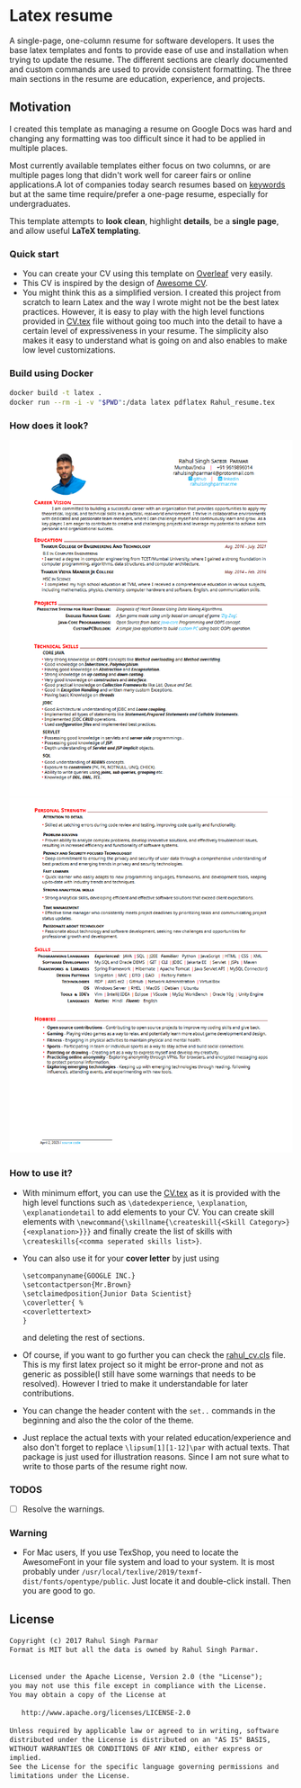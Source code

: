 # Latex resume

A single-page, one-column resume for software developers. It uses the base latex templates and fonts to provide ease of use and installation when trying to update the resume. The different sections are clearly documented and custom commands are used to provide consistent formatting. The three main sections in the resume are education, experience, and projects.

## Motivation

I created this template as managing a resume on Google Docs was hard and changing any formatting was too difficult since it had to be applied in multiple places.

Most currently available templates either focus on two columns, or are multiple pages long that didn't work well for career fairs or online applications.A lot of companies today search resumes based on [keywords](http://www.businessinsider.com/most-big-companies-have-a-tracking-system-that-scans-your-resume-for-keywords-2012-1) but at the same time require/prefer a one-page resume, especially for undergraduates.

This template attempts to **look clean**, highlight **details**, be a **single page**, and allow useful **LaTeX templating**.

### Quick start

- You can create your CV using this template on [Overleaf](https://www.overleaf.com/read/nvmkvmzkwrcs) very easily.
- This CV is inspired by the design of [Awesome CV](https://github.com/posquit0/Awesome-CV).
- You might think this as a simplified version. I created this project from scratch to learn Latex and the way I wrote might not be the best latex practices. However, it is easy to play with the high level functions provided in [CV.tex](https://github.com/RahulSinghParmar/resume/blob/master/CV.tex) file without going too much into the detail to have a certain level of expressiveness in your resume. The simplicity also makes it easy to understand what is going on and also enables to make low level customizations.

### Build using Docker

```sh
docker build -t latex .
docker run --rm -i -v "$PWD":/data latex pdflatex Rahul_resume.tex
```

### How does it look?

<img title="cv1" alt="cv1" src="./images/example_cv.PNG">
<img title="cv2" alt="cv2" src="./images/coverletter.PNG">
<!-- <img src="https://github.com/RahulSinghParmar/resume/blob/master/images/example_cv.png" width="425"/>
<img src="https://github.com/RahulSinghParmar/resume/blob/master/images/coverletter.png" width="425"/> -->

### How to use it?

- With minimum effort, you can use the [CV.tex](https://github.com/RahulSinghParmar/resume/blob/master/CV.tex) as it is provided with the high level functions such as ```\datedexperience```, ```\explanation```, ```\explanationdetail``` to add elements to your CV. You can create skill elements with ```\newcommand{\skillname{\createskill{<Skill Category>}{<explanation>}}}``` and finally create the list of skills with ```\createskills{<comma seperated skills list>}```.
- You can also use it for your **cover letter** by just using

   ```
  \setcompanyname{GOOGLE INC.}
  \setcontactperson{Mr.Brown}
  \setclaimedposition{Junior Data Scientist} 
  \coverletter{ %
  <coverlettertext>
  }
  ```

  and deleting the rest of sections.
- Of course, if you want to go further you can check the [rahul_cv.cls](https://github.com/RahulSinghPArmar/resume/blob/master/rahul_cv.cls) file. This is my first latex project so it might be error-prone and not as generic as possible(I still have some warnings that needs to be resolved). However I tried to make it understandable for later contributions.
- You can change the header content with the ```set..``` commands in the beginning and also the the color of the theme.
- Just replace the actual texts with your related education/experience and also don't forget to replace ```\lipsum[1][1-12]\par``` with actual texts. That package is just used for illustration reasons. Since I am not sure what to write to those parts of the resume right now.
  
### TODOS

- [ ] Resolve the warnings.

### Warning

- For Mac users, If you use TexShop, you need to locate the AwesomeFont in your file system and load to your system. It is most probably under ```/usr/local/texlive/2019/texmf-dist/fonts/opentype/public```. Just locate it and double-click install. Then you are good to go.

## License

    Copyright (c) 2017 Rahul Singh Parmar
    Format is MIT but all the data is owned by Rahul Singh Parmar.


    Licensed under the Apache License, Version 2.0 (the "License");
    you may not use this file except in compliance with the License.
    You may obtain a copy of the License at

       http://www.apache.org/licenses/LICENSE-2.0

    Unless required by applicable law or agreed to in writing, software
    distributed under the License is distributed on an "AS IS" BASIS,
    WITHOUT WARRANTIES OR CONDITIONS OF ANY KIND, either express or implied.
    See the License for the specific language governing permissions and
    limitations under the License.
